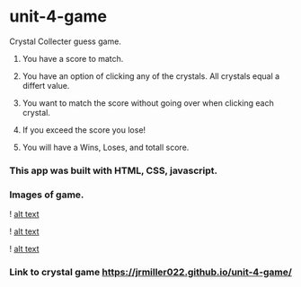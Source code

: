# unit-4-game

Crystal Collecter guess game.

1. You have a score to match.

2. You have an option of clicking any of the crystals. All crystals equal a differt value. 

3. You want to match the score without going over when clicking each crystal. 

4. If you exceed the score you lose!

5. You will have a Wins, Loses, and totall score.

### This app was built with HTML, CSS, javascript.

### Images of game.

! [alt text](assets/images/top-pick.png)

! [alt text](assets/images/second-pic.png)

! [alt text](assets/images/third-pic.png)

### Link to crystal game https://jrmiller022.github.io/unit-4-game/
